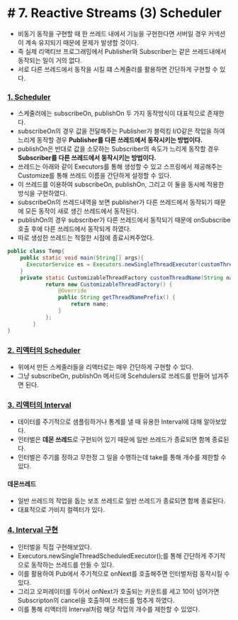 # \# 7. Reactive Streams (3) Scheduler
- 비동기 동작을 구현할 때 한 쓰레드 내에서 기능을 구현한다면 서버일 경우 커넥션이 계속 유지되기 때문에 문제가 발생할 것이다.
- 즉 실제 리액티브 프로그래밍에서 Publisher와 Subscriber는 같은 쓰레드내에서 동작되는 일이 거의 없다.
- 서로 다른 쓰레드에서 동작을 시킬 떄 스케줄러를 활용하면 간단하게 구현할 수 있다.


### [1. Scheduler](Ex1Scheduler.java)
- 스케줄러에는 subscribeOn, publishOn 두 가지 동작방식이 대표적으로 존재한다.
- subscribeOn의 경우 값을 전달해주는 Publisher가 블럭킹 I/O같은 작업을 하여 느리게 동작할 경우 **Publisher를 다른 쓰레드에서 동작시키는 방법이다.**
- publishOn은 반대로 값을 소모하는 Subscriber의 속도가 느리게 동작할 경우 **Subscriber를 다른 쓰레드에서 동작시키는 방법이다.**
- 쓰레드는 아래와 같이 Executors를 통해 생성할 수 있고 스프링에서 제공해주는 Customize를 통해 쓰레드 이름을 간단하게 설정할 수 있다.
- 이 쓰레드를 이용하여 subscribeOn, publishOn, 그리고 이 둘을 동시에 적용한 방식을 구현하였다.
- subscribeOn의 쓰레드내역을 보면 publisher가 다른 쓰레드에서 동작되기 때문에 모든 동작이 새로 생긴 쓰레드에서 동작된다.
- publishOn의 경우 subscriber가 다른 쓰레드에서 동작되기 때문에 onSubscribe 호출 후에 다른 쓰레드에서 동작되게 하였다.
- 따로 생성한 쓰레드는 적절한 시점에 종료시켜주었다. 

```java
public class Temp{
    public static void main(String[] args){
      ExecutorService es = Executors.newSingleThreadExecutor(customThreadName("subscribeOn - "));
    }
    private static CustomizableThreadFactory customThreadName(String name) {
            return new CustomizableThreadFactory() {
                @Override
                public String getThreadNamePrefix() {
                    return name;
                }
            };
        }
}
```

### [2. 리액터의 Scheduler](Ex2FluxSc.java)
- 위에서 만든 스케줄러들을 리액터로는 매우 간단하게 구현할 수 있다.
- 그냥 subscribeOn, publishOn 메서드에 Scehdulers로 쓰레드를 만들어 넘겨주면 된다.

### [3. 리액터의 Interval](Ex3Interval.java)
- 데이터를 주기적으로 샘플링하거나 통계를 낼 때 유용한 Interval에 대해 알아보았다.
- 인터벌은 **데몬 쓰레드**로 구현되어 있기 때문에 일반 쓰레드가 종료되면 함께 종료된다.
- 인터벌은 주기를 정하고 무한정 그 일을 수행하는데 take를 통해 개수를 제한할 수 있다.

#### 데몬쓰레드
- 일반 쓰레드의 작업을 돕는 보조 쓰레드로 일반 쓰레드가 종료되면 함께 종료된다.
- 대표적으로 가비지 컬렉터가 있다.

### [4. Interval 구현](Ex4IntervalImpl.java)
- 인터벌을 직접 구현해보았다.
- Executors.newSingleThreadScheduledExecutor();를 통해 간단하게 주기적으로 동작하는 쓰레드를 만들 수 있다.
- 이를 활용하여 Pub에서 주기적으로 onNext를 호출해주면 인터벌처럼 동작시킬 수 있다.
- 그리고 오퍼레이터를 두어서 onNext가 호출되는 카운트를 세고 10이 넘어가면 Subscripton의 cancel을 호출하여 쓰레드를 멈추게 하였다.
- 이를 통해 리액터의 Interval처럼 해당 작업의 개수를 제한할 수 있었다.
